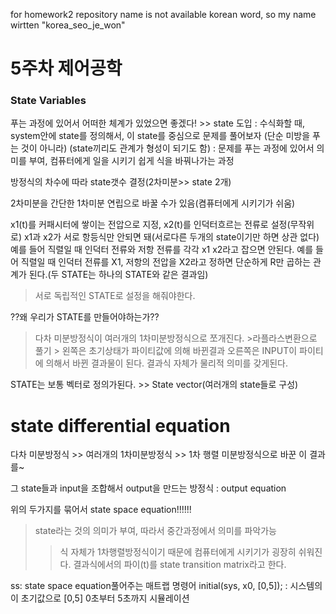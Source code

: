 
for homework2
repository name is not available korean word, so my name wirtten "korea_seo_je_won"
# 5주차 제어공학

### State Variables
푸는 과정에 있어서 어떠한 체계가 있었으면 좋겠다! >> state 도입
: 수식화할 때, system안에 state를 정의해서, 이 state를 중심으로 문제를 풀어보자 (단순 미방을 푸는 것이 아니라)
(state끼리도 관계가 형성이 되기도 함)
: 문제를 푸는 과정에 있어서 의미를 부여, 컴퓨터에게 일을 시키기 쉽게 식을 바꿔나가는 과정

방정식의 차수에 따라 state갯수 결정(2차미분>> state 2개)

2차미분을 간단한 1차미분 연립으로 바꿀 수가 있음(켬퓨터에게 시키기가 쉬움)

x1(t)를 커패시터에 쌓이는 전압으로 지정, x2(t)를 인덕터흐르는 전류로 설정(무작위로)
x1과 x2가 서로 항등식만 안되면 돼(서로다른 두개의 state이기만 하면 상관 없다)
예를 들어 직렬일 때 인덕터 전류와 저항 전류를 각각 x1 x2라고 잡으면 안된다.
예를 들어 직렬일 때 인덕터 전류를 X1, 저항의 전압을 X2라고 정하면 단순하게 R만 곱하는 관계가 된다.(두 STATE는 하나의 STATE와 같은 결과임)
>서로 독립적인 STATE로 설정을 해줘야한다.

??왜 우리가 STATE를 만들어야하는가??

>다차 미분방정식이 여러개의 1차미분방정식으로 쪼개진다. >라플라스변환으로 풀기 > 왼쪽은 초기상태가  파이티값에 의해 바뀐결과
     오른쪽은 INPUT이 파이티에 의해서 바뀐 결과물이 된다. 결과식 자체가 물리적 의미를 갖게된다.

STATE는 보통 벡터로 정의가된다. >> State vector(여러개의 state들로 구성)

# state differential equation
다차 미분방정식 >> 여러개의 1차미분방정식 >> 1차 행렬 미분방정식으로 바꾼 이 결과를~

그 state들과 input을 조합해서 output을 만드는 방정식 : output equation

위의 두가지를 묶어서 state space equation!!!!!!

>state라는 것의 의미가 부여, 따라서 중간과정에서 의미를 파악가능
>>식 자체가 1차행렬방정식이기 때문에 컴퓨터에게 시키기가 굉장히 쉬워진다.
결과식에서의 파이(t)를 state transition matrix라고 한다.


ss: state space equation풀어주는 매트랩 명령어
initial(sys, x0, [0,5]);  : 시스템의 이 초기값으로 [0,5] 0초부터 5초까지 시뮬레이션

